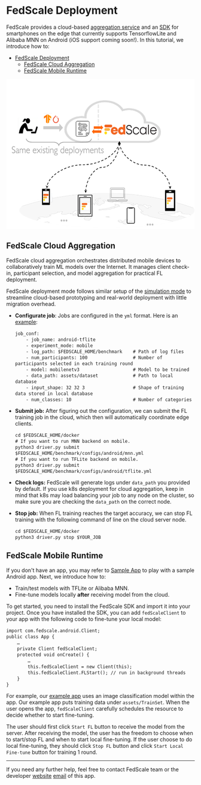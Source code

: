# FedScale Deployment

FedScale provides a cloud-based [aggregation service](https://github.com/SymbioticLab/FedScale/blob/master/fedscale/cloud/aggregation/README.md) and an [SDK](#fedscale-mobile-runtime) for smartphones on the edge that currently supports TensorflowLite and Alibaba MNN on Android (iOS support coming soon!). In this tutorial, we introduce how to:

- [FedScale Deployment](#fedscale-deployment)
  - [FedScale Cloud Aggregation](#fedscale-cloud-aggregation)
  - [FedScale Mobile Runtime](#fedscale-mobile-runtime)

<p align="center">
<img src="../../../docs/fedscale-deploy.png" width="600" height="400"/>
</p>



## FedScale Cloud Aggregation
FedScale cloud aggregation orchestrates distributed mobile devices to collaboratively train ML models over the Internet. It manages client check-in, participant selection, and model aggregation for practical FL deployment. 

FedScale deployment mode follows similar setup of the [simulation mode](https://github.com/SymbioticLab/FedScale/blob/master/docs/tutorial.md) to streamline cloud-based prototyping and real-world deployment with little migration overhead. 

- **Configurate job**: Jobs are configured in the `yml` format. Here is an [example](../../../benchmark/configs/android/tflite.yml
): 

  ```
  job_conf:
      - job_name: android-tflite  
      - experiment_mode: mobile
      - log_path: $FEDSCALE_HOME/benchmark    # Path of log files
      - num_participants: 100                 # Number of participants selected in each training round
      - model: mobilenetv3                    # Model to be trained
      - data_path: assets/dataset             # Path to local database
      - input_shape: 32 32 3                  # Shape of training data stored in local database
      - num_classes: 10                       # Number of categories 
  ```

- **Submit job:** After figuring out the configuration, we can submit the FL training job in the cloud, which then will automatically coordinate edge clients. 

  ```
  cd $FEDSCALE_HOME/docker
  # If you want to run MNN backend on mobile.
  python3 driver.py submit $FEDSCALE_HOME/benchmark/configs/android/mnn.yml 
  # If you want to run TFLite backend on mobile.
  python3 driver.py submit $FEDSCALE_HOME/benchmark/configs/android/tflite.yml 
  ```

- **Check logs:** FedScale will generate logs under `data_path` you provided by default. If you use k8s deployment for cloud aggregation, keep in mind that k8s may load balancing your job to any node on the cluster, so make sure you are checking the `data_path` on the correct node.

- **Stop job:** When FL training reaches the target accuracy, we can stop FL training with the following command of line on the cloud server node.

  ```
  cd $FEDSCALE_HOME/docker
  python3 driver.py stop $YOUR_JOB
  ```

## FedScale Mobile Runtime

If you don't have an app, you may refer to [Sample App](README-App.md) to play with a sample Android app. Next, we introduce how to: 
- Train/test models with TFLite or Alibaba MNN.
- Fine-tune models locally **after** receiving model from the cloud.

To get started, you need to install the FedScale SDK and import it into your project.
Once you have installed the SDK, you can add ``fedScaleClient`` to your app with the following code to fine-tune your local model: 

  ```
  import com.fedscale.android.Client;
  public class App {
      …
      private Client fedScaleClient;
      protected void onCreate() {
          …
          this.fedScaleClient = new Client(this);
          this.fedScaleClient.FLStart(); // run in background threads
      }
  }
  ```

For example, our [example app](README-App.md) uses an image classification model within the app. Our example app puts training data under ``assets/TrainSet``. When the user opens the app, ``fedScaleClient`` carefully schedules the resource to decide whether to start fine-tuning. 

The user should first click `Start FL` button to receive the model from the server. After receiving the model, the user has the freedom to choose when to start/stop FL and when to start local fine-tuning. If the user choose to do local fine-tuning, they should click `Stop FL` button and click `Start Local Fine-tune` button for training 1 round.

----
If you need any further help, feel free to contact FedScale team or the developer [website](https://continue-revolution.github.io) [email](mailto:continuerevolution@gmail.com) of this app.